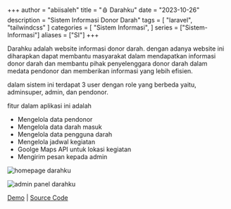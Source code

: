 +++
author = "abiisaleh"
title = "🩸 Darahku"
date = "2023-10-26"
description = "Sistem Informasi Donor Darah"
tags = [
    "laravel",
    "tailwindcss"
]
categories = [
    "Sistem Informasi",
]
series = ["Sistem-Informasi"]
aliases = ["SI"]
+++

Darahku adalah website informasi donor darah. dengan adanya website ini diharapkan dapat membantu masyarakat dalam mendapatkan informasi donor darah dan membantu pihak penyelenggara donor darah dalam medata pendonor dan memberikan informasi yang lebih efisien.

dalam sistem ini terdapat 3 user dengan role yang berbeda yaitu, adminsuper, admin, dan pendonor.

fitur dalam aplikasi ini adalah

- Mengelola data pendonor
- Mengelola data darah masuk
- Mengelola data pengguna darah
- Mengelola jadwal kegiatan
- Goolge Maps API untuk lokasi kegiatan
- Mengirim pesan kepada admin

![homepage darahku](/uploads/images/darahku-homepage.jpeg "homepage darahku")

![admin panel darahku](/uploads/images/darahku-panel-2.jpeg "admin panel darahku")

[Demo](https://darahku.abiisaleh.xyz) | [Source Code](https://github.com/abiisaleh/laravel-yunita)
